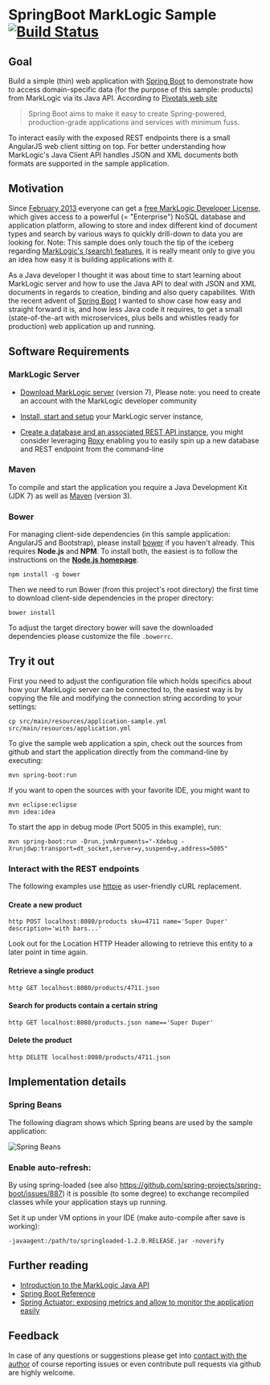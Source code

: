 # SpringBoot MarkLogic Sample [![Build Status](https://travis-ci.org/nikos/springboot-marklogic-sample.svg?branch=master)](http://travis-ci.org/nikos/springboot-marklogic-sample)

## Goal

Build a simple (thin) web application with [Spring Boot](http://projects.spring.io/spring-boot/) to 
demonstrate how to access domain-specific data (for the purpose of this sample: products) 
from MarkLogic via its Java API. According to [Pivotals web site](https://spring.io/blog/2013/08/06/spring-boot-simplifying-spring-for-everyone)
> Spring Boot aims to make it easy to create Spring-powered, production-grade applications and services with minimum fuss.

To interact easily with the exposed REST endpoints there is a small AngularJS web client sitting on top.
For better understanding how MarkLogic's Java Client API handles JSON and XML documents
both formats are supported in the sample application.


## Motivation

Since [February 2013](http://www.marklogic.com/press-releases/marklogic-simplifies-development-of-enterprise-ready-applications-free-developer-license-for-marklogic-enterprise-edition-now-available/) 
everyone can get a [free MarkLogic Developer License](http://developer.marklogic.com/free-developer), 
which gives access to a powerful (= "Enterprise") NoSQL database and application platform, allowing
to store and index different kind of document types and search by various ways to quickly drill-down
to data you are looking for. Note: This sample does only touch the tip of the iceberg regarding
[MarkLogic's (search) features](http://www.marklogic.com/what-is-marklogic/enterprise-nosql/), 
it is really meant only to give you an idea how easy it is building applications with it.

As a Java developer I thought it was about time to start learning about MarkLogic server
and how to use the Java API to deal with JSON and XML documents in regards to creation,
binding and also query capabilites. With the recent advent of [Spring Boot](http://projects.spring.io/spring-boot/)
I wanted to show case how easy and straight forward it is, and how less Java code it requires,
to get a small (state-of-the-art with microservices, plus bells and whistles ready for production) 
web application up and running.


## Software Requirements

### MarkLogic Server

* [Download MarkLogic server](http://developer.marklogic.com/products/marklogic-server) (version 7), Please note: you need to create an account 
  with the MarkLogic developer community

* [Install, start and setup](http://docs.marklogic.com/guide/installation/procedures#id_28962) your MarkLogic server instance,
   
* [Create a database and an associated REST API instance](http://developer.marklogic.com/learn/rest/setup),
  you might consider leveraging [Roxy](https://github.com/marklogic/roxy) enabling you to easily spin up a new
  database and REST endpoint from the command-line


### Maven

To compile and start the application you require a Java Development Kit (JDK 7) as well
as [Maven](http://maven.apache.org/download.cgi) (version 3). 


### Bower

For managing client-side dependencies (in this sample application: AngularJS and Bootstrap),
please install [bower](http://bower.io/) if you haven't already. This requires **Node.js** 
and **NPM**. To install both, the easiest is to follow the instructions on the **[Node.js homepage](http://nodejs.org)**.

    npm install -g bower

Then we need to run Bower (from this project's root directory) the first time to download client-side dependencies
in the proper directory:

    bower install

To adjust the target directory bower will save the downloaded dependencies please customize the file ```.bowerrc```.


## Try it out

First you need to adjust the configuration file which holds specifics about
how your MarkLogic server can be connected to, the easiest way is by copying
the file and modifying the connection string according to your settings:

    cp src/main/resources/application-sample.yml src/main/resources/application.yml

To give the sample web application a spin, check out the sources from github 
and start the application directly from the command-line by executing:

    mvn spring-boot:run

If you want to open the sources with your favorite IDE, you might want to 

    mvn eclipse:eclipse
    mvn idea:idea

To start the app in debug mode (Port 5005 in this example), run:

    mvn spring-boot:run -Drun.jvmArguments="-Xdebug -Xrunjdwp:transport=dt_socket,server=y,suspend=y,address=5005"


### Interact with the REST endpoints

The following examples use [httpie](http://httpie.org) as user-friendly cURL replacement.

#### Create a new product

    http POST localhost:8080/products sku=4711 name='Super Duper' description='with bars...'

Look out for the Location HTTP Header allowing to retrieve this entity to a later point in 
time again.

#### Retrieve a single product

    http GET localhost:8080/products/4711.json

#### Search for products contain a certain string

    http GET localhost:8080/products.json name=='Super Duper'

#### Delete the product

    http DELETE localhost:8080/products/4711.json


## Implementation details

### Spring Beans

The following diagram shows which Spring beans are used by the sample application:

![Spring Beans](https://raw.githubusercontent.com/nikos/springboot-marklogic-sample/master/doc/springbeans.png)


### Enable auto-refresh:

By using spring-loaded (see also https://github.com/spring-projects/spring-boot/issues/887)
it is possible (to some degree) to exchange recompiled classes while 
your application stays up running.

Set it up under VM options in your IDE (make auto-compile after save is working):

    -javaagent:/path/to/springloaded-1.2.0.RELEASE.jar -noverify


## Further reading

* [Introduction to the MarkLogic Java API](https://docs.marklogic.com/guide/java/intro)
* [Spring Boot Reference](http://docs.spring.io/spring-boot/docs/current/reference/htmlsingle/)
* [Spring Actuator: exposing metrics and allow to monitor the application easily](http://docs.spring.io/spring-boot/docs/current/reference/htmlsingle/#production-ready)

<!--
   [Freemarker: template engine](http://freemarker.org/)
-->


## Feedback

In case of any questions or suggestions please get into 
[contact with the author](mailto:niko[at]nava[dot]de)
of course reporting issues or even contribute pull requests
via github are highly welcome.